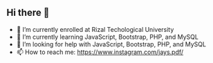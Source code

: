 ## Hi there 👋

- 🔭 I’m currently enrolled at Rizal Techological University
- 🌱 I’m currently learning JavaScript, Bootstrap, PHP, and MySQL
- 🤔 I’m looking for help with JavaScript, Bootstrap, PHP, and MySQL
- 📫 How to reach me: https://www.instagram.com/jays.pdf/
